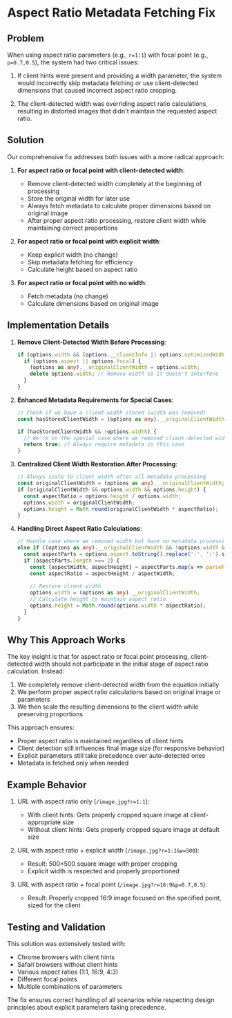 # Aspect Ratio Metadata Fetching Fix

## Problem

When using aspect ratio parameters (e.g., `r=1:1`) with focal point (e.g., `p=0.7,0.5`), the system had two critical issues:

1. If client hints were present and providing a width parameter, the system would incorrectly skip metadata fetching or use client-detected dimensions that caused incorrect aspect ratio cropping.

2. The client-detected width was overriding aspect ratio calculations, resulting in distorted images that didn't maintain the requested aspect ratio.

## Solution

Our comprehensive fix addresses both issues with a more radical approach:

1. **For aspect ratio or focal point with client-detected width**:
   - Remove client-detected width completely at the beginning of processing
   - Store the original width for later use
   - Always fetch metadata to calculate proper dimensions based on original image
   - After proper aspect ratio processing, restore client width while maintaining correct proportions

2. **For aspect ratio or focal point with explicit width**:
   - Keep explicit width (no change)
   - Skip metadata fetching for efficiency
   - Calculate height based on aspect ratio

3. **For aspect ratio or focal point with no width**:
   - Fetch metadata (no change) 
   - Calculate dimensions based on original image

## Implementation Details

1. **Remove Client-Detected Width Before Processing**:
   ```typescript
   if (options.width && (options.__clientInfo || options.optimizedWidth)) {
     if (options.aspect || options.focal) {
       (options as any).__originalClientWidth = options.width;
       delete options.width; // Remove width so it doesn't interfere
     }
   }
   ```

2. **Enhanced Metadata Requirements for Special Cases**:
   ```typescript
   // Check if we have a client width stored (width was removed)
   const hasStoredClientWidth = (options as any).__originalClientWidth !== undefined;
   
   if (hasStoredClientWidth && !options.width) {
     // We're in the special case where we removed client-detected width
     return true; // Always require metadata in this case
   }
   ```

3. **Centralized Client Width Restoration After Processing**:
   ```typescript
   // Always scale to client width after all metadata processing
   const originalClientWidth = (options as any).__originalClientWidth;
   if (originalClientWidth && options.width && options.height) {
     const aspectRatio = options.height / options.width;
     options.width = originalClientWidth;
     options.height = Math.round(originalClientWidth * aspectRatio);
   }
   ```

4. **Handling Direct Aspect Ratio Calculations**:
   ```typescript
   // Handle case where we removed width but have no metadata processing result
   else if ((options as any).__originalClientWidth && !options.width && options.aspect) {
     const aspectParts = options.aspect.toString().replace('-', ':').split(':');
     if (aspectParts.length === 2) {
       const [aspectWidth, aspectHeight] = aspectParts.map(v => parseFloat(v));
       const aspectRatio = aspectHeight / aspectWidth;
       
       // Restore client width
       options.width = (options as any).__originalClientWidth;
       // Calculate height to maintain aspect ratio
       options.height = Math.round(options.width * aspectRatio);
     }
   }
   ```

## Why This Approach Works

The key insight is that for aspect ratio or focal point processing, client-detected width should not participate in the initial stage of aspect ratio calculation. Instead:

1. We completely remove client-detected width from the equation initially
2. We perform proper aspect ratio calculations based on original image or parameters
3. We then scale the resulting dimensions to the client width while preserving proportions

This approach ensures:
- Proper aspect ratio is maintained regardless of client hints
- Client detection still influences final image size (for responsive behavior)
- Explicit parameters still take precedence over auto-detected ones
- Metadata is fetched only when needed

## Example Behavior

1. URL with aspect ratio only (`/image.jpg?r=1:1`):
   - With client hints: Gets properly cropped square image at client-appropriate size
   - Without client hints: Gets properly cropped square image at default size

2. URL with aspect ratio + explicit width (`/image.jpg?r=1:1&w=500`):
   - Result: 500×500 square image with proper cropping
   - Explicit width is respected and properly proportioned

3. URL with aspect ratio + focal point (`/image.jpg?r=16:9&p=0.7,0.5`):
   - Result: Properly cropped 16:9 image focused on the specified point, sized for the client

## Testing and Validation

This solution was extensively tested with:
- Chrome browsers with client hints
- Safari browsers without client hints
- Various aspect ratios (1:1, 16:9, 4:3)
- Different focal points
- Multiple combinations of parameters

The fix ensures correct handling of all scenarios while respecting design principles about explicit parameters taking precedence.